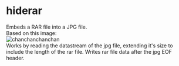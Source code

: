
# hiderar
Embeds a RAR file into a JPG file.</br>
Based on this image: </br>
![chanchanchanchan](https://i.imgur.com/u0rgD.jpg)
</br>
Works by reading the datastream of the jpg file, extending it's size to include the length of the rar file. Writes rar file data after the jpg EOF header. </br>
